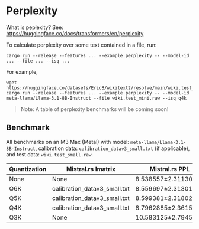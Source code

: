 # Perplexity

What is peplexity? See: https://huggingface.co/docs/transformers/en/perplexity

To calculate perplexity over some text contained in a file, run:
```
cargo run --release --features ... --example perplexity -- --model-id ... --file ... --isq ...
```

For example,
```
wget https://huggingface.co/datasets/EricB/wikitext2/resolve/main/wiki.test_mini.raw
cargo run --release --features ... --example perplexity -- --model-id meta-llama/Llama-3.1-8B-Instruct --file wiki.test_mini.raw --isq q4k
```

> Note: A table of perplexity benchmarks will be coming soon!

## Benchmark

All benchmarks on an M3 Max (Metal) with model: `meta-llama/Llama-3.1-8B-Instruct`, calibration data: `calibration_datav3_small.txt` (if applicable), and test data: `wiki.test_small.raw`.

|Quantization|Mistral.rs Imatrix|Mistral.rs PPL|Mistral.rs ΔPPL|
|--|--|--|--|
|None|None|8.538557±2.3113003|0±0|
|Q6K|calibration_datav3_small.txt|8.559697±2.3130114|0.02114±0.0253533|
|Q5K|calibration_datav3_small.txt|8.599381±2.3180215|0.0608253±0.0438977|
|Q4K|calibration_datav3_small.txt|8.7962885±2.3615937|0.257732±0.0893235|
|Q3K|None|10.583125±2.794593|2.04457±0.586526|